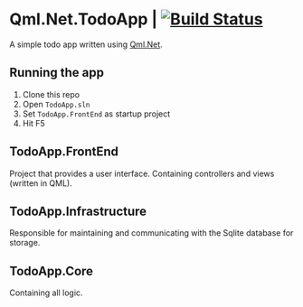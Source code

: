 # Qml.Net.TodoApp | [![Build Status](https://travis-ci.com/MaxMommersteeg/Qml.Net.TodoApp.svg?branch=master)](https://travis-ci.com/MaxMommersteeg/Qml.Net.TodoApp)
A simple todo app written using [Qml.Net](https://github.com/pauldotknopf/Qml.Net).

## Running the app
1. Clone this repo
2. Open `TodoApp.sln`
3. Set `TodoApp.FrontEnd` as startup project
4. Hit F5

## TodoApp.FrontEnd
Project that provides a user interface. Containing controllers and views (written in QML).

## TodoApp.Infrastructure
Responsible for maintaining and communicating with the Sqlite database for storage.

## TodoApp.Core
Containing all logic.
